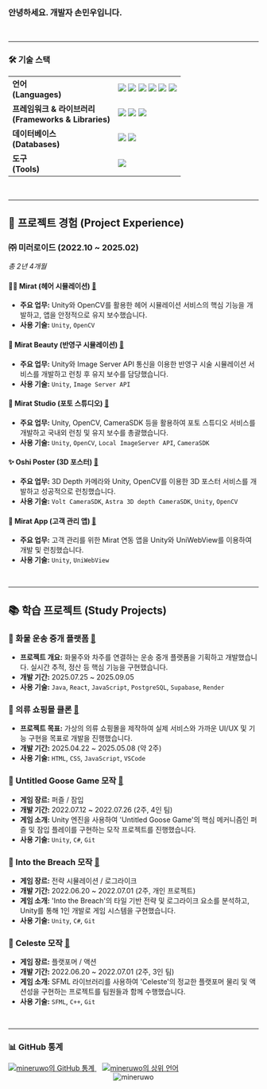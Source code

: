 <h3>안녕하세요. 개발자 손민우입니다.</h3>

<br>

---

<h3>🛠️ 기술 스택</h3>
<table style="border: none;">
  <tr style="border: none;">
    <td style="border: none;"><strong>언어<br>(Languages)</strong></td>
    <td style="border: none;">
      <img src="https://img.shields.io/badge/c-%2300599C.svg?style=for-the-badge&logo=c&logoColor=white"/>
      <img src="https://img.shields.io/badge/c++-%2300599C.svg?style=for-the-badge&logo=c%2B%2B&logoColor=white"/>
      <img src="https://img.shields.io/badge/c%23-%23239120.svg?style=for-the-badge&logo=c-sharp&logoColor=white"/>
      <img src="https://img.shields.io/badge/java-%23ED8B00.svg?style=for-the-badge&logo=openjdk&logoColor=white"/>
      <img src="https://img.shields.io/badge/javascript-%23323330.svg?style=for-the-badge&logo=javascript&logoColor=%23F7DF1E"/>
      <img src="https://img.shields.io/badge/html5-%23E34F26.svg?style=for-the-badge&logo=html5&logoColor=white"/>
    </td>
  </tr>
  <tr style="border: none;">
    <td style="border: none;"><strong>프레임워크 & 라이브러리<br>(Frameworks & Libraries)</strong></td>
    <td style="border: none;">
      <img src="https://img.shields.io/badge/react-%2320232a.svg?style=for-the-badge&logo=react&logoColor=%2361DAFB"/>
      <img src="https://img.shields.io/badge/flutter-%2302569B.svg?style=for-the-badge&logo=flutter&logoColor=white"/>
      <img src="https://img.shields.io/badge/unity-%23000000.svg?style=for-the-badge&logo=unity&logoColor=white"/>
    </td>
  </tr>
  <tr style="border: none;">
    <td style="border: none;"><strong>데이터베이스<br>(Databases)</strong></td>
    <td style="border: none;">
      <img src="https://img.shields.io/badge/mysql-%2300f.svg?style=for-the-badge&logo=mysql&logoColor=white"/>
      <img src="https://img.shields.io/badge/postgresql-%23316192.svg?style=for-the-badge&logo=postgresql&logoColor=white"/>
    </td>
  </tr>
  <tr style="border: none;">
    <td style="border: none;"><strong>도구<br>(Tools)</strong></td>
    <td style="border: none;">
      <img src="https://img.shields.io/badge/git-%23F05033.svg?style=for-the-badge&logo=git&logoColor=white"/>
    </td>
  </tr>
</table>

<br>

---

## 🚀 프로젝트 경험 (Project Experience)

### ㈜ 미러로이드 (2022.10 ~ 2025.02)
*총 2년 4개월*

#### 💇‍♀️ Mirat (헤어 시뮬레이션) [🔗](https://www.mirart.co.kr/)
* **주요 업무:** Unity와 OpenCV를 활용한 헤어 시뮬레이션 서비스의 핵심 기능을 개발하고, 앱을 안정적으로 유지 보수했습니다.
* **사용 기술:** `Unity`, `OpenCV`

#### 💄 Mirat Beauty (반영구 시뮬레이션) [🔗](https://www.mirart.co.kr/)
* **주요 업무:** Unity와 Image Server API 통신을 이용한 반영구 시술 시뮬레이션 서비스를 개발하고 런칭 후 유지 보수를 담당했습니다.
* **사용 기술:** `Unity`, `Image Server API`

#### 📸 Mirat Studio (포토 스튜디오) [🔗](https://www.mirartstudio.kr/)
* **주요 업무:** Unity, OpenCV, CameraSDK 등을 활용하여 포토 스튜디오 서비스를 개발하고 국내외 런칭 및 유지 보수를 총괄했습니다.
* **사용 기술:** `Unity`, `OpenCV`, `Local ImageServer API`, `CameraSDK`

#### ✨ Oshi Poster (3D 포스터) [🔗](https://www.mirartstudio.co.kr/)
* **주요 업무:** 3D Depth 카메라와 Unity, OpenCV를 이용한 3D 포스터 서비스를 개발하고 성공적으로 런칭했습니다.
* **사용 기술:** `Volt CameraSDK`, `Astra 3D depth CameraSDK`, `Unity`, `OpenCV`

#### 📱 Mirat App (고객 관리 앱) [🔗](https://play.google.com/store/apps/details?id=com.mirrorroid.mirart.user)
* **주요 업무:** 고객 관리를 위한 Mirat 연동 앱을 Unity와 UniWebView를 이용하여 개발 및 런칭했습니다.
* **사용 기술:** `Unity`, `UniWebView`

<br>

---

## 📚 학습 프로젝트 (Study Projects)

### 🚚 화물 운송 중개 플랫폼 [📄](https://docs.google.com/presentation/d/1-f2L11L-bgyGYkBMXS3jffJ7c0uVMkKS-1JRHorLUuo/edit?usp=sharing)
* **프로젝트 개요:** 화물주와 차주를 연결하는 운송 중개 플랫폼을 기획하고 개발했습니다. 실시간 추적, 정산 등 핵심 기능을 구현했습니다.
* **개발 기간:** 2025.07.25 ~ 2025.09.05
* **사용 기술:** `Java`, `React`, `JavaScript`, `PostgreSQL`, `Supabase`, `Render`

### 👕 의류 쇼핑몰 클론 [📄](https://docs.google.com/presentation/d/1Q1C6WtoUIJLVbGpRb6FffnpWh_nJckB9g26RgKeLu5o/edit?usp=sharing)
* **프로젝트 목표:** 가상의 의류 쇼핑몰을 제작하여 실제 서비스와 가까운 UI/UX 및 기능 구현을 목표로 개발을 진행했습니다.
* **개발 기간:** 2025.04.22 ~ 2025.05.08 (약 2주)
* **사용 기술:** `HTML`, `CSS`, `JavaScript`, `VSCode`

### 🦆 Untitled Goose Game 모작 [📄](https://docs.google.com/presentation/d/1tFk5OIsFmb7sqxBz_EefUPv6y6cLnzJtOdg4nU9aWDc/edit?usp=sharing)
* **게임 장르:** 퍼즐 / 잠입
* **개발 기간:** 2022.07.12 ~ 2022.07.26 (2주, 4인 팀)
* **게임 소개:** Unity 엔진을 사용하여 'Untitled Goose Game'의 핵심 메커니즘인 퍼즐 및 잠입 플레이를 구현하는 모작 프로젝트를 진행했습니다.
* **사용 기술:** `Unity`, `C#`, `Git`

### 🤖 Into the Breach 모작 [📄](https://docs.google.com/presentation/d/1av6Px3jQs6zry_Fy-_HpJ-revbCaAJn1lAppDcN884k/edit?usp=sharing)
* **게임 장르:** 전략 시뮬레이션 / 로그라이크
* **개발 기간:** 2022.06.20 ~ 2022.07.01 (2주, 개인 프로젝트)
* **게임 소개:** 'Into the Breach'의 타일 기반 전략 및 로그라이크 요소를 분석하고, Unity를 통해 1인 개발로 게임 시스템을 구현했습니다.
* **사용 기술:** `Unity`, `C#`, `Git`

### 🍓 Celeste 모작 [📄](https://docs.google.com/presentation/d/1kiEqAuKJ2osnIdRzIdB5Zn74QNlmbaswn0sxYewhOd8/edit?usp=sharing)
* **게임 장르:** 플랫포머 / 액션
* **개발 기간:** 2022.06.20 ~ 2022.07.01 (2주, 3인 팀)
* **게임 소개:** SFML 라이브러리를 사용하여 'Celeste'의 정교한 플랫포머 물리 및 액션성을 구현하는 프로젝트를 팀원들과 함께 수행했습니다.
* **사용 기술:** `SFML`, `C++`, `Git`

<br>

---

<h3>📊 GitHub 통계</h3>
<a href="https://github.com/mineruwo">
  <img src="https://github-readme-stats.vercel.app/api?username=mineruwo&show_icons=true&theme=tokyonight" alt="mineruwo의 GitHub 통계" />
</a>
&nbsp;&nbsp;
<a href="https://github.com/mineruwo">
  <img src="https://github-readme-stats.vercel.app/api/top-langs/?username=mineruwo&layout=compact&theme=tokyonight" alt="mineruwo의 상위 언어" />
</a>
<br>
<div align="center">
  <img src="https://github-profile-trophy.vercel.app/?username=mineruwo" alt="mineruwo" />
</div>